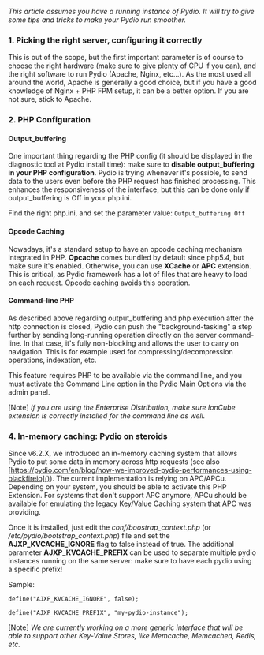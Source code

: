 *This article assumes you have a running instance of Pydio. It will try to give some tips and tricks to make your Pydio run smoother.*

### 1. Picking the right server, configuring it correctly

This is out of the scope, but the first important parameter is of course to choose the right hardware (make sure to give plenty of CPU if you can), and the right software to run Pydio (Apache, Nginx, etc...). As the most used all around the world, Apache is generally a good choice, but if you have a good knowledge of Nginx + PHP FPM setup, it can be a better option. If you are not sure, stick to Apache.

### 2. PHP Configuration

#### Output_buffering

One important thing regarding the PHP config (it should be displayed in the diagnostic tool at Pydio install time): make sure to **disable output_buffering in your PHP configuration**. Pydio is trying whenever it's possible, to send data to the users even before the PHP request has finished processing. This enhances the responsiveness of the interface, but this can be done only if output_buffering is Off in your php.ini. 

Find the right php.ini, and set the parameter value: 
```Output_buffering Off```

#### Opcode Caching

Nowadays, it's a standard setup to have an opcode caching mechanism integrated in PHP. **Opcache** comes bundled by default since php5.4, but make sure it's enabled. Otherwise, you can use **XCache** or **APC** extension. This is critical, as Pydio framework has a lot of files that are heavy to load on each request. Opcode caching avoids this operation.


#### Command-line PHP

As described above regarding output_buffering and php execution after the http connection is closed, Pydio can push the "background-tasking" a step further by sending long-running operation directly on the server command-line. In that case, it's fully non-blocking and allows the user to carry on navigation. This is for example used for compressing/decompression operations, indexation, etc. 

This feature requires PHP to be available via the command line, and you must activate the Command Line option in the Pydio Main Options via the admin panel. 

[Note] *If you are using the Enterprise Distribution, make sure IonCube extension is correctly installed for the command line as well.*

### 4. In-memory caching: Pydio on steroids

Since v6.2.X, we introduced an in-memory caching system that allows Pydio to put some data in memory across http requests (see also [https://pydio.com/en/blog/how-we-improved-pydio-performances-using-blackfireio]()). The current implementation is relying on APC/APCu. Depending on your system, you should be able to activate this PHP Extension. For systems that don't support APC anymore, APCu should be available for emulating the legacy Key/Value Caching system that APC was providing. 

Once it is installed, just edit the *conf/boostrap\_context.php* (or */etc/pydio/bootstrap\_context.php*) file and set the **AJXP\_KVCACHE\_IGNORE** flag to false instead of true. The additional parameter **AJXP\_KVCACHE\_PREFIX** can be used to separate multiple pydio instances running on the same server: make sure to have each pydio using a specific prefix!

Sample: 

```
define("AJXP_KVCACHE_IGNORE", false);
```
```
define("AJXP_KVCACHE_PREFIX", "my-pydio-instance"); 
```


[Note] *We are currently working on a more generic interface that will be able to support other Key-Value Stores, like Memcache, Memcached, Redis, etc.*

